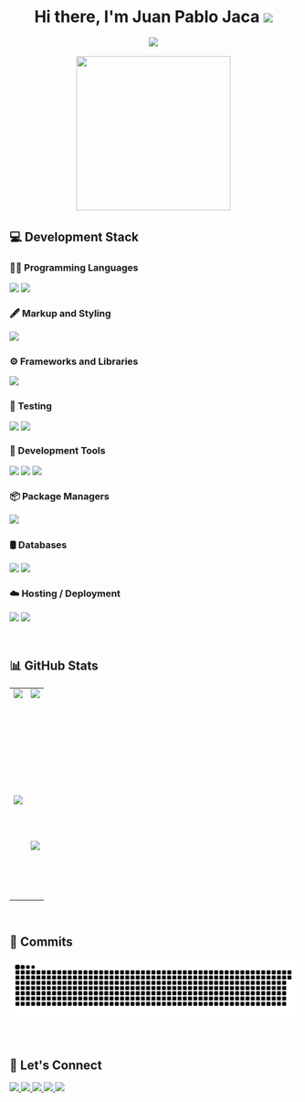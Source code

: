 <h1 align="center">Hi there, I'm <b>Juan Pablo Jaca</b> <img src="https://media.giphy.com/media/hvRJCLFzcasrR4ia7z/giphy.gif" width="35"></h1>

<p align="center">
  <img src="https://readme-typing-svg.herokuapp.com?font=Fira+Code&weight=70&lines=🎓+University+Information+Systems+Analyst+and+Developer+(Graduate);Information+Systems+Engineering+Student;Full+Stack+Developer;Always+learning+new+technologies&center=true&width=1000&height=45" />
</p>

<p align="center">
  <img src="https://media.giphy.com/media/QvpqTCiEcwtvx6wwJK/giphy.gif" width="270" height="270" frameBorder="0" class="giphy-embed" allowFullScreen></img></p>
</p>

<h2>💻 Development Stack</h2>

<h3>🧑‍💻 Programming Languages</h3>
<p>
  <img src="https://skillicons.dev/icons?i=js,ts,py,java,c,cs,php,matlab&perline=8" />
  <img src="https://miro.medium.com/v2/resize:fit:600/1*5IWd4GcFZ9RS0CqsvZsMlA.png" height="46px" />
</p>

<h3>🖋️ Markup and Styling</h3>
<img src="https://skillicons.dev/icons?i=html,css,sass&perline=8" />

<h3>⚙️ Frameworks and Libraries</h3>
<img src="https://skillicons.dev/icons?i=react,angular,nodejs,express,dotnet,laravel,bootstrap,tailwind,mui&perline=9" />

<h3>🧪 Testing</h3>
<p>
  <img src="https://skillicons.dev/icons?i=cypress,jest&perline=2" />
  <img src="https://cdn.jsdelivr.net/gh/devicons/devicon/icons/karma/karma-original.svg" height="48px" />
</p>

<h3>🧰 Development Tools</h3>
<p>
  <img src="https://skillicons.dev/icons?i=git,github,vscode&perline=3" />
  <img src="https://images-eds-ssl.xboxlive.com/image?url=4rt9.lXDC4H_93laV1_eHHFT949fUipzkiFOBH3fAiZZUCdYojwUyX2aTonS1aIwMrx6NUIsHfUHSLzjGJFxxr4dH.og8l0VK7ZT_RROCKfE9DsKvMyNlXcrGNhjyVdZVDnlLtjhiH3XudrX9fWg5nNgvv79ZqX1qx9y7dQ0d_Y-&format=source" height="48px" />
  <img src="https://skillicons.dev/icons?i=pycharm,eclipse,sublime,vite,maven,postman&perline=6" />  
</p>

<h3>📦 Package Managers</h3>
<img src="https://skillicons.dev/icons?i=npm,pnpm&perline=8" />

<h3>🛢️ Databases</h3>
<p>
  <img src="https://skillicons.dev/icons?i=mysql&perline=8" />
  <img src="https://cdn.jsdelivr.net/gh/devicons/devicon/icons/microsoftsqlserver/microsoftsqlserver-plain.svg" height="48px" />
</p>

<h3>☁️ Hosting / Deployment</h3>
<p>
  <img src="https://skillicons.dev/icons?i=netlify&perline=8" />
  <img src="https://cdn.jsdelivr.net/gh/devicons/devicon/icons/railway/railway-original.svg" height="48px" />
</p>

<br>

<h2>📊 GitHub Stats</h2>

<table>
  <tr>
    <td align="center" style="text-align: center;">
      <img height="180em" src="https://github-readme-stats.vercel.app/api?username=juampi74&theme=react&hide_border=false&include_all_commits=true&count_private=true" style="margin: 0 auto; display: block;" />
    </td>
    <td align="center" style="text-align: center;">
      <img height="180em" src="https://github-readme-streak-stats.herokuapp.com/?user=juampi74&theme=react&hide_border=false" style="margin: 0 auto; display: block;" />
    </td>
  </tr>
  <tr>
    <td align="center" style="text-align: center;">
      <img height="180em" src="https://github-readme-stats.vercel.app/api/top-langs?username=juampi74&show_icons=true&theme=react&locale=en&layout=compact&hide_border=false" style="margin: 0 auto; display: block;" />
    </td>
    <td align="center" style="text-align: center;">
      <img height="180em" src="https://github-profile-summary-cards.vercel.app/api/cards/profile-details?username=juampi74&theme=react" />
    </td>
  </tr>
</table>

<br>

<h2>📝 Commits</h2>

![GitHub Snake](https://github.com/juampi74/juampi74/blob/output/github-snake-dark.svg)

<br>

<h2>🔗 Let's Connect</h2>

<a href="https://www.linkedin.com/in/juan-pablo-jaca-5775a0337" target="_blank">
  <img src="https://skillicons.dev/icons?i=linkedin" />
</a>
<a href="https://github.com/juampi74" target="_blank">
  <img src="https://skillicons.dev/icons?i=github" />
</a>
<a href="mailto:juampijaca@gmail.com" target="_blank">
  <img src="https://skillicons.dev/icons?i=gmail" />
</a>
<a href="https://instagram.com/juampi_74" target="_blank">
  <img src="https://skillicons.dev/icons?i=instagram" />
</a>
<a href="https://x.com/JuampiJaca" target="_blank">
  <img src="https://skillicons.dev/icons?i=twitter" />
</a>
